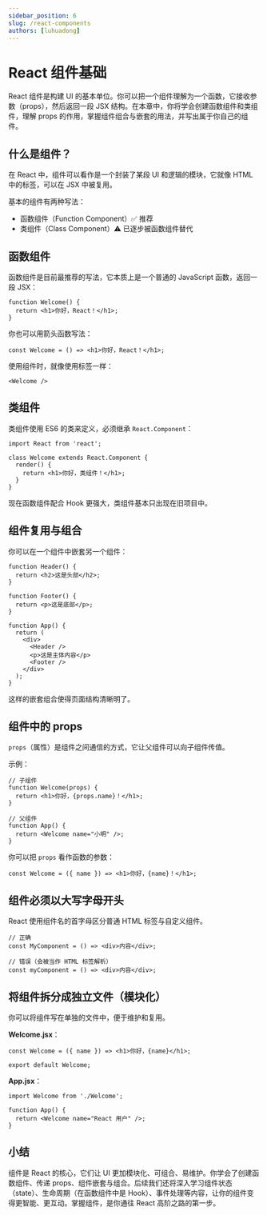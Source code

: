 ```yaml
---
sidebar_position: 6
slug: /react-components
authors: [luhuadong]
---
```


# React 组件基础

React 组件是构建 UI 的基本单位。你可以把一个组件理解为一个函数，它接收参数（props），然后返回一段 JSX 结构。在本章中，你将学会创建函数组件和类组件，理解 props 的作用，掌握组件组合与嵌套的用法，并写出属于你自己的组件。



## 什么是组件？

在 React 中，组件可以看作是一个封装了某段 UI 和逻辑的模块，它就像 HTML 中的标签，可以在 JSX 中被复用。

基本的组件有两种写法：

- 函数组件（Function Component）✅ 推荐
- 类组件（Class Component）⚠️ 已逐步被函数组件替代



## 函数组件

函数组件是目前最推荐的写法，它本质上是一个普通的 JavaScript 函数，返回一段 JSX：

```tsx showLineNumbers
function Welcome() {
  return <h1>你好，React！</h1>;
}
```

你也可以用箭头函数写法：

```tsx showLineNumbers
const Welcome = () => <h1>你好，React！</h1>;
```

使用组件时，就像使用标签一样：

```tsx showLineNumbers
<Welcome />
```



## 类组件

类组件使用 ES6 的类来定义，必须继承 `React.Component`：

```tsx showLineNumbers
import React from 'react';

class Welcome extends React.Component {
  render() {
    return <h1>你好，类组件！</h1>;
  }
}
```

现在函数组件配合 Hook 更强大，类组件基本只出现在旧项目中。



## 组件复用与组合

你可以在一个组件中嵌套另一个组件：

```tsx showLineNumbers
function Header() {
  return <h2>这是头部</h2>;
}

function Footer() {
  return <p>这是底部</p>;
}

function App() {
  return (
    <div>
      <Header />
      <p>这是主体内容</p>
      <Footer />
    </div>
  );
}
```

这样的嵌套组合使得页面结构清晰明了。



## 组件中的 props

`props`（属性）是组件之间通信的方式，它让父组件可以向子组件传值。

示例：

```tsx showLineNumbers
// 子组件
function Welcome(props) {
  return <h1>你好，{props.name}！</h1>;
}

// 父组件
function App() {
  return <Welcome name="小明" />;
}
```

你可以把 `props` 看作函数的参数：

```tsx showLineNumbers
const Welcome = ({ name }) => <h1>你好，{name}！</h1>;
```



## 组件必须以大写字母开头

React 使用组件名的首字母区分普通 HTML 标签与自定义组件。

```tsx showLineNumbers
// 正确
const MyComponent = () => <div>内容</div>;

// 错误（会被当作 HTML 标签解析）
const myComponent = () => <div>内容</div>;
```



## 将组件拆分成独立文件（模块化）

你可以将组件写在单独的文件中，便于维护和复用。

**Welcome.jsx**：

```tsx showLineNumbers title="Welcome.jsx"
const Welcome = ({ name }) => <h1>你好，{name}</h1>;

export default Welcome;
```

**App.jsx**：

```tsx showLineNumbers title="App.jsx"
import Welcome from './Welcome';

function App() {
  return <Welcome name="React 用户" />;
}
```



## 小结

组件是 React 的核心，它们让 UI 更加模块化、可组合、易维护。你学会了创建函数组件、传递 props、组件嵌套与组合。后续我们还将深入学习组件状态（state）、生命周期（在函数组件中是 Hook）、事件处理等内容，让你的组件变得更智能、更互动。掌握组件，是你通往 React 高阶之路的第一步。
